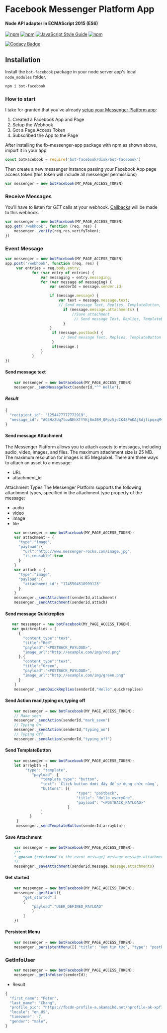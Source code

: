 # Facebook Messenger Platform App

#### Node API adapter in ECMAScript 2015 (ES6)

[![npm](https://img.shields.io/npm/v/npm.svg)](https://www.npmjs.com/package/bot-facebook) [![npm](https://img.shields.io/npm/dm/fb-messenger-app.svg)](https://www.npmjs.com/package/bot-facebook) [![JavaScript Style Guide](https://img.shields.io/badge/code%20style-standard-brightgreen.svg)](http://standardjs.com/) [![npm](https://img.shields.io/github/license/mashape/apistatus.svg)](LICENSE)

[![Codacy Badge](https://api.codacy.com/project/badge/Grade/e49cfaf866174e5fa9053cc2e894927f)](https://www.codacy.com/app/charlesaraya/fb-messenger-app?utm_source=github.com&amp;utm_medium=referral&amp;utm_content=charlesaraya/fb-messenger-app&amp;utm_campaign=Badge_Grade)

## Installation

Install the `bot-facebook` package in your node server app's local `node_modules` folder.

```bash
npm i bot-facebook
```

### How to start

I take for granted that you've already [setup your Messenger Platform app](https://developers.facebook.com/docs/messenger-platform/quickstart):

1. Created a Facebook App and Page
2. Setup the Webhook
3. Got a Page Access Token
4. Subscribed the App to the Page

After installing the fb-messenger-app package with npm as shown above, import it in your app

```js
const botFacebook = require('bot-facebook/disk/bot-facebook')
```

Then create a new messenger instance passing your Facebook App page access token (this token will include all messenger permissions)

```js
var messenger = new botFacebook(MY_PAGE_ACCESS_TOKEN)
```

### Receive Messages

You'll have to listen for _GET_ calls at your webhook. [Callbacks](https://developers.facebook.com/docs/messenger-platform/webhook-reference#format) will be made to this webhook. 

```js
var messenger = new botFacebook(MY_PAGE_ACCESS_TOKEN)
app.get('/webhook', function (req, res) {
    messenger._verify(req,res,verifyToken);
})
```

### Event Message

```js
var messenger = new botFacebook(MY_PAGE_ACCESS_TOKEN)
app.post('/webhook', function (req, res) {
     var entries = req.body.entry;
            for (var entry of entries) {
                var messaging = entry.messaging;
                for (var message of messaging) {
                    var senderId = message.sender.id;

                    if (message.message) {
                        var text = message.message.text;
                        // Send message Text, Replies, TemplateButton, Action
                          if (message.message.attachments) {
                              //Save attachment 
                               // Send message Text, Replies, TemplateButton, Action
                          }
                    }
                     if (message.postback) {
                         // Send message Text, Replies, TemplateButton ,Action
                     }
                     if(message.)
                }
            }
})
```
#### Send message text

```js
    var messenger = new botFacebook(MY_PAGE_ACCESS_TOKEN)
    messenger._sendMessageText(senderId,"^^ Hello");
```
##### Result
```js
{
  "recipient_id": "1254477777772919",
  "message_id": "AG5Hz2Uq7tuwNEhXfYYKj8mJEM_QPpz5jdCK48PnKAjSdjfipqxqMvK8ma6AC8fplwlqLP_5cgXIbu7I3rBN0P"
}  
```

#### Send message Attachment

The Messenger Platform allows you to attach assets to messages, including audio, video, images, and files. The maximum attachment size is 25 MB. The maximum resolution for images is 85 Megapixel. There are three ways to attach an asset to a message:

+ URL
+ attachment_id

Attachment Types
The Messenger Platform supports the following attachment types, specified in the attachment.type property of the message:

+ audio
+ video
+ image
+ file

```js
    var messenger = new botFacebook(MY_PAGE_ACCESS_TOKEN);
    var attachment = {
      "type":"image", 
      "payload":{
        "url":"http://www.messenger-rocks.com/image.jpg", 
        "is_reusable":true
      }
    }
    var attach = {
      "type":"image", 
      "payload":{
        "attachment_id": "1745504518999123"
      }
    }
    messenger._sendAttachment(senderId,attachment)
    messenger._sendAttachment(senderId,attach)
```

#### Send message Quickreplies

```js
   var messenger = new botFacebook(MY_PAGE_ACCESS_TOKEN);
   var quickreplies = [
      {
        "content_type":"text",
        "title":"Red",
        "payload":"<POSTBACK_PAYLOAD>",
        "image_url":"http://example.com/img/red.png"
      },{
        "content_type":"text",
        "title":"Green",
        "payload":"<POSTBACK_PAYLOAD>",
        "image_url":"http://example.com/img/green.png"
      }
    ]
    messenger._sendQuickReplies(senderId,"Hello",quickreplies)
```
#### Send Action read,typing on,typing off

```js
    var messenger = new botFacebook(MY_PAGE_ACCESS_TOKEN);
    // Make seen
    messenger._sendAction(senderId,"mark_seen")
    // Typing On
    messenger._sendAction(senderId,"typing_on")
    // Typing Off
    messenger._sendAction(senderId,"typing_off")
```
#### Send TemplateButton

```js
    var messenger = new botFacebook(MY_PAGE_ACCESS_TOKEN);
    let arraybtn ={
         "type": "template",
            "payload": {
                "template_type": "button",
                "text": `Click button dưới đây để sử dụng chức năng`,
                "buttons": [{
                                "type": "postback",
                                "title": "Hello everyOne",
                                "payload": "<POSTBACK_PAYLOAD>"
                            }
                ]
           }
     }
     messenger._sendTemplateButton(senderId,arraybtn);
```

#### Save Attachment 

```js
    var messenger = new botFacebook(MY_PAGE_ACCESS_TOKEN);
    /**
    * @param {retrieved in the event message} message.message.attachments
    */
    messenger._saveAttachment(senderId,message.message.attachments)
```
#### Get started

```js
    var messenger = new botFacebook(MY_PAGE_ACCESS_TOKEN);
    messenger._getStart({
        "get_started":[
        {
            "payload":"USER_DEFINED_PAYLOAD"
            }
        ]
    })
```

#### Persistent Menu

```js
    var messenger = new botFacebook(MY_PAGE_ACCESS_TOKEN);
    messenger._persistentMenu([{ "title": "Xem tin tức", "type": "postback", "payload": "<POSTBACK_PAYLOAD>" }]);
```

### GetInfoUser

```js
    var messenger = new botFacebook(MY_PAGE_ACCESS_TOKEN);
    messenger._getInfoUser(senderId);
```
+ Result
```js
{
  "first_name": "Peter",
  "last_name": "Chang",
  "profile_pic": "https://fbcdn-profile-a.akamaihd.net/hprofile-ak-xpf1/v/t1.0-1/p200x200/13055603_10105219398495383_8237637584159975445_n.jpg?oh=1d241d4b6d4dac50eaf9bb73288ea192&oe=57AF5C03&__gda__=1470213755_ab17c8c8e3a0a447fed3f272fa2179ce",
  "locale": "en_US",
  "timezone": -7,
  "gender": "male",
}
```

